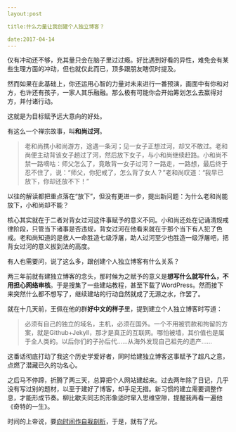 ```yaml
---
layout:post

title:什么力量让我创建个人独立博客？

date:2017-04-14
---
```


仅有冲动还不够，充其量只会在脑子里过过瘾。好比遇到好看的异性，难免会有某些生理方面的冲动，但也就仅此而已，顶多跟朋友瞎侃时提及。

然而如果在此基础上，你还运用心智的力量对未来进行一番预演，画面中有你和对方，也许还有孩子，一家人其乐融融。那么极有可能你会开始筹划怎么去赢得对方，并付诸行动。

这就是为目标赋予远大意向的好处。

有这么一个禅宗故事，叫**和尚过河**。

> 老和尚携小和尚游方，途遇一条河；见一女子正想过河，却又不敢过。老和尚便主动背该女子趟过了河，然后放下女子，与小和尚继续赶路。小和尚不禁一路嘀咕：师父怎么了，竟敢背一女子过河？一路走，一路想，最后终于忍不住了，说：“师父，你犯戒了，怎么背了女人？”老和尚叹道：“我早已放下，你却还放不下！”

以往的解读都把重点落在“放下”，但没有更进一步，提出新问题：为什么老和尚能放下，小和尚却不能？

核心其实就在于二者对背女过河这件事赋予的意义不同。小和尚还处在记诵清规戒律阶段，只管当下诸事是否违规，背女过河在他看来就在于那个当下有人犯了色戒。老和尚知道的是救人一命胜造七级浮屠，助人过河至少也胜造一级浮屠吧，把背女过河的意义拔到法的高度。

有人也需要问，说了这么多，跟创建个人独立博客有什么关系？

两三年前就有建独立博客的念头，那时候为之赋予的意义是**想写什么就写什么，不用担心网络审核**。于是搜集了一些建站教程，甚至下载了WordPress。然而接下来突然什么都不想写了，继续建站的行动自然就成了无源之水，作罢了。

就在十几天前，王佩在他的群**好中文的样子**里，提到建立个人独立博客时写道：

>必须有自己的独立的域名，主机，必须在国外。一个不用被罚款和拘留的方案，就是Github+Jekyll，那才是真正的互联网。哪怕被墙，其价值也是属于全人类的。以后你们的子孙后代……从海外发现自己祖先的遗产……

这番话彻底打动了我这个历史学爱好者，同时给建独立博客这事赋予了超凡之意，点燃了潜藏已久的功名心。

之后马不停蹄，折腾了两三天，总算把个人网站建起来。过去两年除了日记，几乎没有写过别的题材，以至于建好了博客，却手足无措。新习惯的建立需要调整作息，才能形成节奏。柳比歇夫同志的形象适时窜入思维空隙，提醒我再看一遍他《奇特的一生》。

时间的上帝说，要[向时间作自我剖析][1]，于是，就有了光。


  [1]: http://yangaijun.com/2017/04/13/time.html
